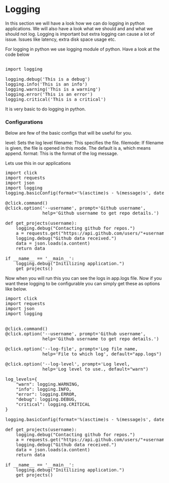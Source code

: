 # Logging

In this section we will have a look how we can do logging in python applications. We will also have a look what we should and and what we should not log. 
Logging is important but extra logging can cause a lot of issue. Issues like latency, extra disk space usage etc. 

For logging in python we use logging module of python. Have a look at the code below

<pre>

import logging

logging.debug('This is a debug')
logging.info('This is an info')
logging.warning('This is a warning')
logging.error('This is an error')
logging.critical('This is a critical')
</pre>

It is very basic to do logging in python.

### Configurations

Below are few of the basic configs that will be useful for you. 

level: Sets the log level
filename: This specifies the file.
filemode: If filename is given, the file is opened in this mode. The default is a, which means append.
format: This is the format of the log message.

Lets use this in our applications

<pre>
import click
import requests
import json
import logging
logging.basicConfig(format='%(asctime)s - %(message)s', datefmt='%d-%b-%y %H:%M:%S', filename='app.logs')

@click.command()
@click.option('--username', prompt='Github username',
              help='Github username to get repo details.')

def get_projects(username):
	logging.debug("Contacting github for repos.")
	a = requests.get("https://api.github.com/users/"+username+"/repos")
	logging.debug("Github data received.")
    data = json.loads(a.content)
    return data

if __name__ == '__main__':
	logging.debug("Initilizing application.")
    get_projects()
</pre>

Now when you will run this you can see the logs in app.logs file. Now if you want these logging to be configurable you can simply get these as options like below.

<pre>
import click
import requests
import json
import logging


@click.command()
@click.option('--username', prompt='Github username',
              help='Github username to get repo details.')

@click.option('--log-file', prompt='Log file name,
              help='File to which log', default="app.logs")

@click.option('--log-level', prompt='Log level,
              help='Log level to use., default="warn")

log_levels={
	"warn": logging.WARNING,
	"info": logging.INFO,
	"error": logging.ERROR,
	"debug": logging.DEBUG,
	"critical": logging.CRITICAL
}

logging.basicConfig(format='%(asctime)s - %(message)s', datefmt='%d-%b-%y %H:%M:%S', filename=log-file, level=log_levels[log-level])

def get_projects(username):
	logging.debug("Contacting github for repos.")
	a = requests.get("https://api.github.com/users/"+username+"/repos")
	logging.debug("Github data received.")
    data = json.loads(a.content)
    return data

if __name__ == '__main__':
	logging.debug("Initilizing application.")
    get_projects()
</pre>